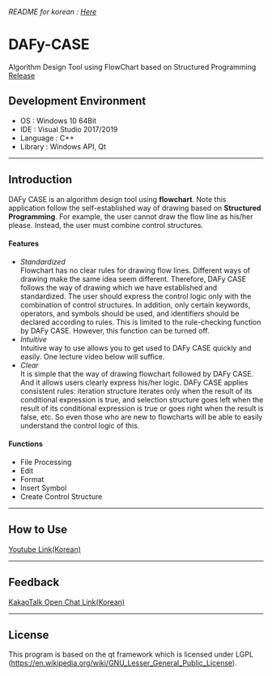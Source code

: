 _README for korean : [Here](https://blog.naver.com/terry7990/221990820421)_   
# DAFy-CASE
Algorithm Design Tool using FlowChart based on Structured Programming   
[Release](https://github.com/kch7990/DAFy-CASE/releases/tag/1.01)

## Development Environment
 - OS : Windows 10 64Bit
 - IDE : Visual Studio 2017/2019
 - Language : C++
 - Library : Windows API, Qt
* * *
## Introduction
 DAFy CASE is an algorithm design tool using __flowchart__. Note this application follow the self-established way of drawing based on __Structured Programming__. For example, the user cannot draw the flow line as his/her please. Instead, the user must combine control structures.
 #### Features
  - _Standardized_   
  Flowchart has no clear rules for drawing flow lines. Different ways of drawing make the same idea seem different. Therefore, DAFy CASE follows the way of drawing which we have established and standardized. The user should express the control logic only with the combination of control structures. In addition, only certain keywords, operators, and symbols should be used, and identifiers should be declared according to rules. This is limited to the rule-checking function by DAFy CASE. However, this function can be turned off.   
  - _Intuitive_   
  Intuitive way to use allows you to get used to DAFy CASE quickly and easily. One lecture video below will suffice.   
  - _Clear_   
  It is simple that the way of drawing flowchart followed by DAFy CASE. And it allows users clearly express his/her logic. DAFy CASE applies consistent rules: iteration structure iterates only when the result of its conditional expression is true, and selection structure goes left when the result of its conditional expression is true or goes right when the result is false, etc. So even those who are new to flowcharts will be able to easily understand the control logic of this.
  #### Functions  
 - File Processing
 - Edit
 - Format
 - Insert Symbol
 - Create Control Structure
* * *
## How to Use
[Youtube Link(Korean)](https://youtu.be/2CAFjahI6IM)
* * *
## Feedback
[KakaoTalk Open Chat Link(Korean)](https://open.kakao.com/o/gP2iWZcc)
* * *
## License
This program is based on the qt framework which is licensed under LGPL 
(https://en.wikipedia.org/wiki/GNU_Lesser_General_Public_License).
